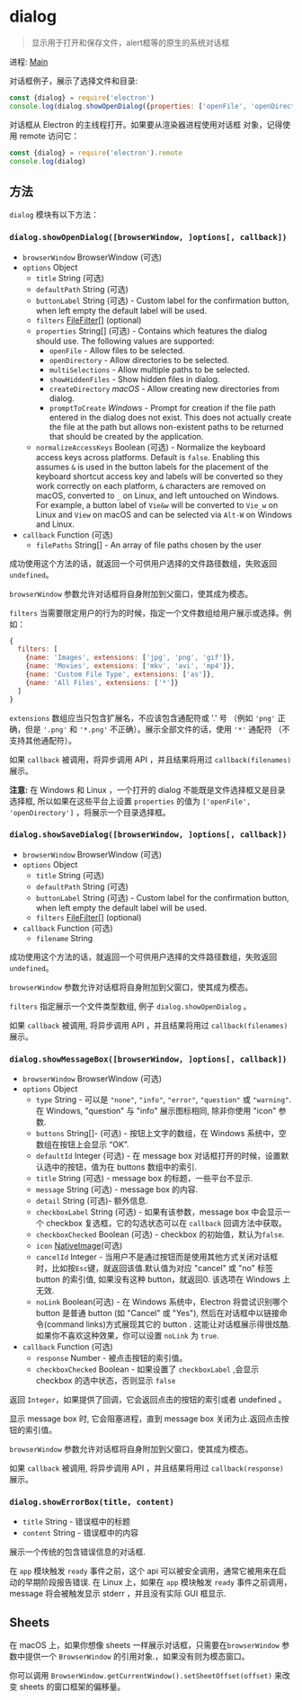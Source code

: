 # dialog

> 显示用于打开和保存文件，alert框等的原生的系统对话框

进程: [Main](../glossary.md#main-process)

对话框例子，展示了选择文件和目录:

```javascript
const {dialog} = require('electron')
console.log(dialog.showOpenDialog({properties: ['openFile', 'openDirectory', 'multiSelections']}))
```

对话框从 Electron 的主线程打开。如果要从渲染器进程使用对话框
对象，记得使用 remote 访问它：

```javascript
const {dialog} = require('electron').remote
console.log(dialog)
```

## 方法

`dialog` 模块有以下方法：

### `dialog.showOpenDialog([browserWindow, ]options[, callback])`

* `browserWindow` BrowserWindow (可选)
* `options` Object
  * `title` String (可选)
  * `defaultPath` String (可选)
  * `buttonLabel` String (可选) - Custom label for the confirmation button, when
    left empty the default label will be used.
  * `filters` [FileFilter[]](structures/file-filter.md) (optional)
  * `properties` String[] (可选) - Contains which features the dialog should
    use. The following values are supported:
    * `openFile` - Allow files to be selected.
    * `openDirectory` - Allow directories to be selected.
    * `multiSelections` - Allow multiple paths to be selected.
    * `showHiddenFiles` - Show hidden files in dialog.
    * `createDirectory` _macOS_ - Allow creating new directories from dialog.
    * `promptToCreate` _Windows_ - Prompt for creation if the file path entered
      in the dialog does not exist. This does not actually create the file at
      the path but allows non-existent paths to be returned that should be
      created by the application.
  * `normalizeAccessKeys` Boolean (可选) - Normalize the keyboard access keys
    across platforms. Default is `false`. Enabling this assumes `&` is used in
    the button labels for the placement of the keyboard shortcut access key
    and labels will be converted so they work correctly on each platform, `&`
    characters are removed on macOS, converted to `_` on Linux, and left
    untouched on Windows. For example, a button label of `Vie&w` will be
    converted to `Vie_w` on Linux and `View` on macOS and can be selected
    via `Alt-W` on Windows and Linux.
* `callback` Function (可选)
  * `filePaths` String[] - An array of file paths chosen by the user

成功使用这个方法的话，就返回一个可供用户选择的文件路径数组，失败返回 `undefined`。

`browserWindow` 参数允许对话框将自身附加到父窗口，使其成为模态。

`filters` 当需要限定用户的行为的时候，指定一个文件数组给用户展示或选择。例如：

```javascript
{
  filters: [
    {name: 'Images', extensions: ['jpg', 'png', 'gif']},
    {name: 'Movies', extensions: ['mkv', 'avi', 'mp4']},
    {name: 'Custom File Type', extensions: ['as']},
    {name: 'All Files', extensions: ['*']}
  ]
}
```

`extensions` 数组应当只包含扩展名，不应该包含通配符或 '.' 号 （例如
`'png'` 正确，但是 `'.png'` 和 `'*.png'` 不正确）。展示全部文件的话，使用
`'*'` 通配符 （不支持其他通配符）。

如果 `callback` 被调用，将异步调用 API ，并且结果将用过  `callback(filenames)` 展示。

**注意:** 在 Windows 和 Linux ，一个打开的 dialog 不能既是文件选择框又是目录选择框, 所以如果在这些平台上设置 `properties` 的值为
`['openFile', 'openDirectory']` ，将展示一个目录选择框。

### `dialog.showSaveDialog([browserWindow, ]options[, callback])`

* `browserWindow` BrowserWindow (可选)
* `options` Object
  * `title` String (可选)
  * `defaultPath` String (可选)
  * `buttonLabel` String (可选) - Custom label for the confirmation button, when
    left empty the default label will be used.
  * `filters` [FileFilter[]](structures/file-filter.md) (optional)
* `callback` Function (可选)
  * `filename` String

成功使用这个方法的话，就返回一个可供用户选择的文件路径数组，失败返回 `undefined`。

`browserWindow` 参数允许对话框将自身附加到父窗口，使其成为模态。

`filters` 指定展示一个文件类型数组, 例子
`dialog.showOpenDialog` 。

如果 `callback` 被调用, 将异步调用 API ，并且结果将用过  `callback(filenames)` 展示。

### `dialog.showMessageBox([browserWindow, ]options[, callback])`

* `browserWindow` BrowserWindow (可选)
* `options` Object
  * `type` String - 可以是 `"none"`, `"info"`, `"error"`, `"question"` 或
  `"warning"`. 在 Windows, "question" 与 "info" 展示图标相同, 除非你使用 "icon" 参数.
  * `buttons` String[]- (可选)  - 按钮上文字的数组，在 Windows 系统中，空数组在按钮上会显示 “OK”.
  * `defaultId` Integer (可选) - 在 message box 对话框打开的时候，设置默认选中的按钮，值为在 buttons 数组中的索引.
  * `title` String (可选) - message box 的标题，一些平台不显示.
  * `message` String (可选) - message box 的内容.
  * `detail` String (可选)- 额外信息.
  * `checkboxLabel` String (可选) - 如果有该参数，message box 中会显示一个 checkbox 复选框，它的勾选状态可以在 `callback` 回调方法中获取。
  * `checkboxChecked` Boolean (可选) - checkbox 的初始值，默认为`false`.
  * `icon` [NativeImage](native-image.md)(可选)
  * `cancelId` Integer - 当用户不是通过按钮而是使用其他方式关闭对话框时，比如按`Esc`键，就返回该值.默认值为对应 "cancel" 或 "no" 标签 button 的索引值, 如果没有这种 button，就返回0. 该选项在 Windows 上无效.
  * `noLink` Boolean(可选) - 在 Windows 系统中，Electron 将尝试识别哪个button 是普通 button (如 "Cancel" 或 "Yes"), 然后在对话框中以链接命令(command links)方式展现其它的 button . 这能让对话框展示得很炫酷.如果你不喜欢这种效果，你可以设置 `noLink` 为 `true`.
* `callback` Function (可选)
    * `response` Number - 被点击按钮的索引值。
    * `checkboxChecked` Boolean - 如果设置了 `checkboxLabel` ,会显示 checkbox 的选中状态，否则显示 `false`

返回 `Integer`，如果提供了回调，它会返回点击的按钮的索引或者 undefined 。

显示 message box 时, 它会阻塞进程，直到 message box 关闭为止.返回点击按钮的索引值。

`browserWindow` 参数允许对话框将自身附加到父窗口，使其成为模态。

如果 `callback` 被调用, 将异步调用 API ，并且结果将用过  `callback(response)` 展示。

### `dialog.showErrorBox(title, content)`

* `title` String - 错误框中的标题
* `content` String - 错误框中的内容

展示一个传统的包含错误信息的对话框.

在 `app` 模块触发 `ready` 事件之前，这个 api 可以被安全调用，通常它被用来在启动的早期阶段报告错误.  在 Linux 上，如果在 `app` 模块触发 `ready` 事件之前调用，message 将会被触发显示 stderr ，并且没有实际 GUI 框显示.

## Sheets

在 macOS 上，如果你想像 sheets 一样展示对话框，只需要在`browserWindow` 参数中提供一个 `BrowserWindow` 的引用对象.，如果没有则为模态窗口。

你可以调用 `BrowserWindow.getCurrentWindow().setSheetOffset(offset)` 来改变
sheets 的窗口框架的偏移量。
